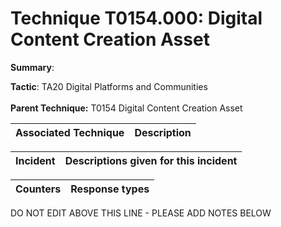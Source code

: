 # Technique T0154.000: Digital Content Creation Asset

**Summary**: 

**Tactic**: TA20 Digital Platforms and Communities <br><br>**Parent Technique:** T0154 Digital Content Creation Asset


| Associated Technique | Description |
| --------- | ------------------------- |



| Incident | Descriptions given for this incident |
| -------- | -------------------- |



| Counters | Response types |
| -------- | -------------- |


DO NOT EDIT ABOVE THIS LINE - PLEASE ADD NOTES BELOW